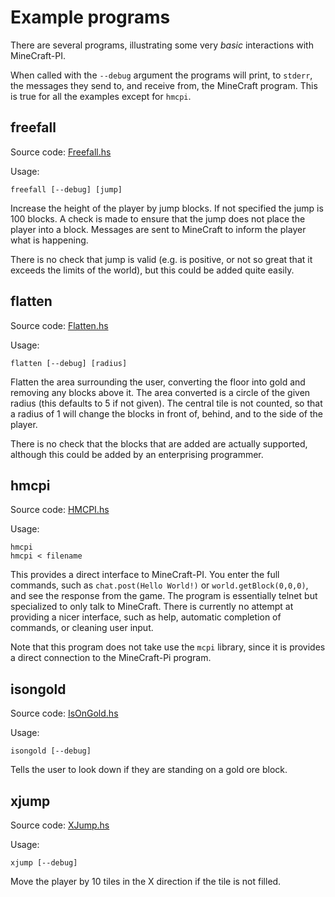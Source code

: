 Example programs
================

There are several programs, illustrating some very *basic*
interactions with MineCraft-PI.

When called with the `--debug` argument the programs will print,
to `stderr`, the messages they send to, and receive from, the
MineCraft program. This is true for all the examples except for
`hmcpi`.

freefall
--------

Source code: [Freefall.hs](https://github.com/DougBurke/hmcpi/blob/master/examples/Freefall.hs)

Usage:

    freefall [--debug] [jump]

Increase the height of the player by jump blocks. If not specified the
jump is 100 blocks. A check is made to ensure that the jump does not
place the player into a block. Messages are sent to MineCraft to
inform the player what is happening.

There is no check that jump is valid (e.g. is positive, or not so
great that it exceeds the limits of the world), but this could be
added quite easily.
 
flatten
-------

Source code: [Flatten.hs](https://github.com/DougBurke/hmcpi/blob/master/examples/Flatten.hs)

Usage:

    flatten [--debug] [radius]

Flatten the area surrounding the user, converting the floor into gold
and removing any blocks above it. The area converted is a circle of
the given radius (this defaults to 5 if not given). The central tile
is not counted, so that a radius of 1 will change the blocks in front
of, behind, and to the side of the player.

There is no check that the blocks that are added are actually
supported, although this could be added by an enterprising programmer.

hmcpi
-----

Source code: [HMCPI.hs](https://github.com/DougBurke/hmcpi/blob/master/examples/HMCPI.hs)

Usage:

    hmcpi
    hmcpi < filename

This provides a direct interface to MineCraft-PI. You enter the full
commands, such as `chat.post(Hello World!)` or
`world.getBlock(0,0,0)`, and see the response from the game. The
program is essentially telnet but specialized to only talk to
MineCraft. There is currently no attempt at providing a nicer
interface, such as help, automatic completion of commands, or cleaning
user input.

Note that this program does not take use the `mcpi` library, since it
is provides a direct connection to the MineCraft-Pi program.

isongold
--------

Source code: [IsOnGold.hs](https://github.com/DougBurke/hmcpi/blob/master/examples/IsOnGold.hs)

Usage:

    isongold [--debug]

Tells the user to look down if they are standing on a gold ore block.

xjump
-----

Source code: [XJump.hs](https://github.com/DougBurke/hmcpi/blob/master/examples/XJump.hs)

Usage:

    xjump [--debug]

Move the player by 10 tiles in the X direction if the tile is not
filled.
